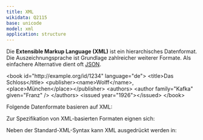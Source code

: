 ```yaml
---
title: XML
wikidata: Q2115
base: unicode
model: xml
application: structure
---
```


Die **Extensible Markup Language (XML)** ist ein hierarchisches Datenformat.
Die Auszeichnungsprache ist Grundlage zahlreicher weiterer Formate.  Als
einfachere Alternative dient oft [JSON](json).

<example highlight="xml">
&lt;book id="http://example.org/id/1234" language="de">
  &lt;title>Das Schloss&lt;/title>
  &lt;publisher>&lt;name>Wolff&lt;/name>, &lt;place>München&lt;/place>&lt;/publisher>
  &lt;authors>
        &lt;author family="Kafka" given="Franz" />
  &lt;/authors>
  &lt;issued year="1926">&lt;/issued>
&lt;/book>
</example>

Folgende Datenformate basieren auf XML:

<list-formats base="xml"/>

Zur Spezifikation von XML-basierten Formaten eignen sich:

<list-formats for="xml"/>

Neben der Standard-XML-Syntax kann XML ausgedrückt werden in:

<list-encodings model="xml" title=""/>

